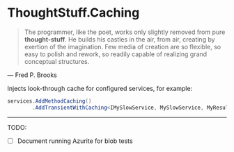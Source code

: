 # ThoughtStuff.Caching

> The programmer, like the poet, works only slightly removed from pure **thought-stuff**. 
> He builds his castles in the air, from air, creating by exertion of the imagination. 
> Few media of creation are so flexible, so easy to polish and rework, 
> so readily capable of realizing grand conceptual structures.

&mdash; Fred P. Brooks

Injects look-through cache for configured services, for example:

```cs
services.AddMethodCaching()
        .AddTransientWithCaching<IMySlowService, MySlowService, MyResult>();
```


---

TODO: 

- [ ] Document running Azurite for blob tests
